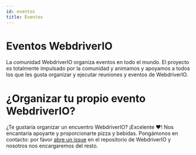 ```yaml
---
id: eventos
title: Eventos
---
```


# Eventos WebdriverIO

La comunidad WebdriverIO organiza eventos en todo el mundo. El proyecto es totalmente impulsado por la comunidad y animamos y apoyamos a todos los que les gusta organizar y ejecutar reuniones y eventos de WebdriverIO.

<EventList></EventList>

# ¿Organizar tu propio evento WebdriverIO?

¿Te gustaría organizar un encuentro WebdriverIO? ¡Excelente ❤️! Nos encantaría apoyarte y proporcionarte pizza y bebidas. Pongámonos en contacto: por favor [abre un issue](https://github.com/webdriverio/webdriverio/issues/new?assignees=\&labels=Event+%F0%9F%93%85%2CNeeds+Triaging+%E2%8F%B3\&projects=\&template=event-proposal.yml\&title=%5B%F0%9F%93%85+Event+Suggestion%5D%3A+%3Ctitle%3E) en el repositorio de WebdriverIO y nosotros nos encargaremos del resto.

